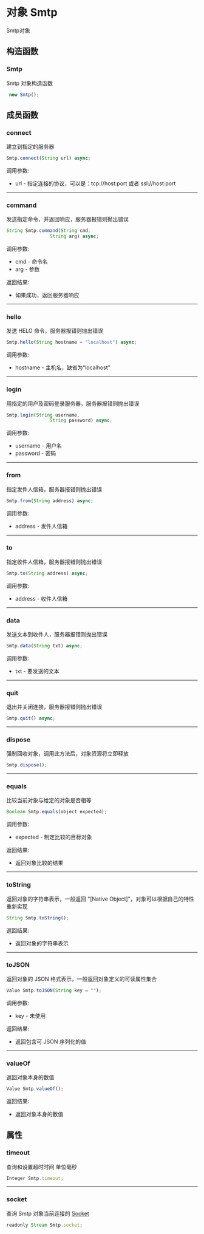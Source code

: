 # 对象 Smtp
Smtp对象

## 构造函数
        
### Smtp
Smtp 对象构造函数
```JavaScript
 new Smtp();
```

## 成员函数
        
### connect
建立到指定的服务器
```JavaScript
Smtp.connect(String url) async;
```

调用参数:
* url - 指定连接的协议，可以是：tcp://host:port 或者 ssl://host:port

--------------------------
### command
发送指定命令，并返回响应，服务器报错则抛出错误
```JavaScript
String Smtp.command(String cmd,
                String arg) async;
```

调用参数:
* cmd - 命令名
* arg - 参数

返回结果:
* 如果成功，返回服务器响应

--------------------------
### hello
发送 HELO 命令，服务器报错则抛出错误
```JavaScript
Smtp.hello(String hostname = "localhost") async;
```

调用参数:
* hostname - 主机名，缺省为“localhost”

--------------------------
### login
用指定的用户及密码登录服务器，服务器报错则抛出错误
```JavaScript
Smtp.login(String username,
                String password) async;
```

调用参数:
* username - 用户名
* password - 密码

--------------------------
### from
指定发件人信箱，服务器报错则抛出错误
```JavaScript
Smtp.from(String address) async;
```

调用参数:
* address - 发件人信箱

--------------------------
### to
指定收件人信箱，服务器报错则抛出错误
```JavaScript
Smtp.to(String address) async;
```

调用参数:
* address - 收件人信箱

--------------------------
### data
发送文本到收件人，服务器报错则抛出错误
```JavaScript
Smtp.data(String txt) async;
```

调用参数:
* txt - 要发送的文本

--------------------------
### quit
退出并关闭连接，服务器报错则抛出错误
```JavaScript
Smtp.quit() async;
```

--------------------------
### dispose
强制回收对象，调用此方法后，对象资源将立即释放
```JavaScript
Smtp.dispose();
```

--------------------------
### equals
比较当前对象与给定的对象是否相等
```JavaScript
Boolean Smtp.equals(object expected);
```

调用参数:
* expected - 制定比较的目标对象

返回结果:
* 返回对象比较的结果

--------------------------
### toString
返回对象的字符串表示，一般返回 "[Native Object]"，对象可以根据自己的特性重新实现
```JavaScript
String Smtp.toString();
```

返回结果:
* 返回对象的字符串表示

--------------------------
### toJSON
返回对象的 JSON 格式表示，一般返回对象定义的可读属性集合
```JavaScript
Value Smtp.toJSON(String key = "");
```

调用参数:
* key - 未使用

返回结果:
* 返回包含可 JSON 序列化的值

--------------------------
### valueOf
返回对象本身的数值
```JavaScript
Value Smtp.valueOf();
```

返回结果:
* 返回对象本身的数值

## 属性
        
### timeout
查询和设置超时时间 单位毫秒
```JavaScript
Integer Smtp.timeout;
```

--------------------------
### socket
查询 Smtp 对象当前连接的 [Socket](Socket.md)
```JavaScript
readonly Stream Smtp.socket;
```

